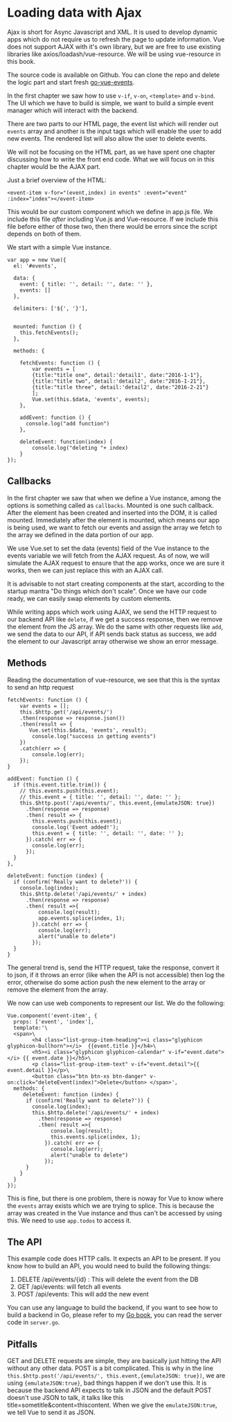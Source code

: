 # Loading data with Ajax

Ajax is short for Async Javascript and XML. It is used to develop dynamic apps which do not require us to refresh the page to update information. Vue does not support AJAX with it's own library, but we are free to use existing libraries like axios/loadash/vue-resource. We will be using vue-resource in this book.

The source code is available on Github. You can clone the repo and delete the logic part and start fresh [go-vue-events](http://github.com/thewhitetulip/go-vue-events).

In the first chapter we saw how to use `v-if`, `v-on`, `<template>` and `v-bind`. The UI which we have to build is simple, we want to build a simple event manager which will interact with the backend.

There are two parts to our HTML page, the event list which will render out `events` array and another is the input tags which will enable the user to add new events. The rendered list will also allow the user to delete events.

We will not be focusing on the HTML part, as we have spent one chapter discussing how to write the front end code. What we will focus on in this chapter would be the AJAX part.

Just a brief overview of the HTML:

`<event-item v-for="(event,index) in events" :event="event" :index="index"></event-item>`

This would be our custom component which we define in app.js file. We include this file _after_ including Vue.js and Vue-resource. If we include this file before either of those two, then there would be errors since the script depends on both of them.

We start with a simple Vue instance.


	var app = new Vue({
	  el: '#events',
	
	  data: {
	    event: { title: '', detail: '', date: '' },
	    events: []  
	  },
	  
	  delimiters: ['${', '}'],
	  
	
	  mounted: function () {
	    this.fetchEvents();
	  },
	
	  methods: {
	
	    fetchEvents: function () {
	        var events = [
	        {title:"title one", detail:'detail1', date:"2016-1-1"},
	        {title:"title two", detail:'detail2', date:"2016-1-21"},
	        {title:"title three", detail:'detail2', date:"2016-2-21"}
	        ];
	        Vue.set(this.$data, 'events', events);
	    },
	
	    addEvent: function () {
	      console.log("add function")
	    },
	    
	    deleteEvent: function(index) {
			console.log("deleting "+ index)
		}
	});
	
## Callbacks

In the first chapter we saw that when we define a Vue instance, among the options is something called as `callbacks`. Mounted is one such callback. After the element has been created and inserted into the DOM, it is called mounted. Immediately after the element is mounted, which means our app is being used, we want to fetch our events and assign the array we fetch to the array we defined in the data portion of our app.

We use Vue.set to set the data (events) field of the Vue instance to the events variable we will fetch from the AJAX request. As of now, we will simulate the AJAX request to ensure that the app works, once we are sure it works, then we can just replace this with an AJAX call.

It is advisable to not start creating components at the start, according to the startup mantra "Do things which don't scale". Once we have our code ready, we can easily swap elements by custom elements.

While writing apps which work using AJAX, we send the HTTP request to our backend API like `delete`, if we get a success response, then we remove the element from the JS array. We do the same with other requests like `add`, we send the data to our API, if API sends back status as success, we add the element to our Javascript array otherwise we show an error message.

## Methods
Reading the documentation of vue-resource, we see that this is the syntax to send an http request

	fetchEvents: function () {
        var events = [];
        this.$http.get('/api/events/')
        .then(response => response.json())
        .then(result => {
           Vue.set(this.$data, 'events', result);
            console.log("success in getting events")  
        })
        .catch(err => {
            console.log(err);
        });
    }
    
    addEvent: function () {
      if (this.event.title.trim()) {
        // this.events.push(this.event);
        // this.event = { title: '', detail: '', date: '' };
        this.$http.post('/api/events/', this.event,{emulateJSON: true})
          .then(response => response)
          .then( result => {
            this.events.push(this.event);
            console.log('Event added!');
            this.event = { title: '', detail: '', date: '' };
          }).catch( err => {
            console.log(err);
          });
      }
    },
    
    deleteEvent: function (index) {
      if (confirm('Really want to delete?')) {
        console.log(index);
        this.$http.delete('/api/events/' + index)
          .then(response => response)
          .then( result =>{
              console.log(result);
              app.events.splice(index, 1);
            }).catch( err => {
              console.log(err);
              alert("unable to delete")
            });
      }
    }


The general trend is, send the HTTP request, take the response, convert it to json, if it throws an error (like when the API is not accessible) then log the error, otherwise do some action push the new element to the array or remove the element from the array.

We now can use web components to represent our list. We do the following:

	Vue.component('event-item', {
	  props: ['event', 'index'],
	  template:'\
	  <span>\
	        <h4 class="list-group-item-heading"><i class="glyphicon glyphicon-bullhorn"></i>  {{event.title }}</h4>\
	        <h5><i class="glyphicon glyphicon-calendar" v-if="event.date"></i> {{ event.date }}</h5>\
	        <p class="list-group-item-text" v-if="event.detail">{{ event.detail }}</p>\
	        <button class="btn btn-xs btn-danger" v-on:click="deleteEvent(index)">Delete</button> </span>',
	  methods: {  
	     deleteEvent: function (index) {
	      if (confirm('Really want to delete?')) {
	        console.log(index);
	        this.$http.delete('/api/events/' + index)
	          .then(response => response)
	          .then( result =>{
	              console.log(result);
	              this.events.splice(index, 1);
	            }).catch( err => {
	              console.log(err);
	              alert("unable to delete")
	            });
	      }
	    }
	  }
	});
	
This is fine, but there is one problem, there is noway for Vue to know where the `events` array exists which we are trying to splice. This is because the array was created in the Vue instance and thus can't be accessed by using this. We need to use `app.todos` to access it.

## The API
This example code does HTTP calls. It expects an API to be present. If you know how to build an API, you would need to build the following things:

1. DELETE /api/events/{id} : This will delete the event from the DB
1. GET /api/events: will fetch all events
1. POST /api/events: This will add the new event

You can use any language to build the backend, if you want to see how to build a backend in Go, please refer to my [Go book](https://github.com/thewhitetulip/web-dev-golang-anti-textbook/), you can read the server code in `server.go`.

## Pitfalls
GET and DELETE requests are simple, they are basically just hitting the API without any other data. POST is a bit complicated. This is why in the line `this.$http.post('/api/events/', this.event,{emulateJSON: true})`, we are using `{emulateJSON:true}`, bad things happen if we don't use this. It is because the backend API expects to talk in JSON and the default POST doesn't use JSON to talk, it talks like this title=sometitle&content=thiscontent. When we give the `emulateJSON:true`, we tell Vue to send it as JSON.
